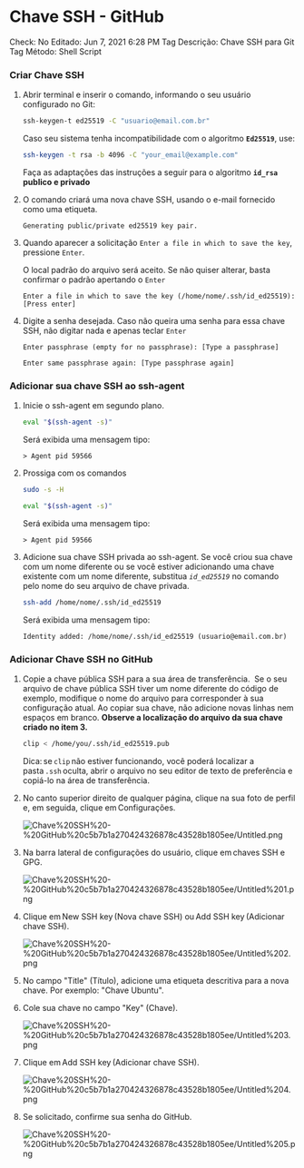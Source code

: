 # Chave SSH - GitHub

Check: No
Editado: Jun 7, 2021 6:28 PM
Tag Descrição: Chave SSH para Git
Tag Método: Shell Script

### **Criar Chave SSH**

1. Abrir terminal e inserir o comando, informando o seu usuário configurado no Git:

    ```bash
    ssh-keygen-t ed25519 -C "usuario@email.com.br"
    ```

    Caso seu sistema tenha incompatibilidade com o algoritmo **`Ed25519`**, use:

    ```bash
    ssh-keygen -t rsa -b 4096 -C "your_email@example.com"
    ```

    Faça as adaptações das instruções a seguir para o algoritmo **`id_rsa` publico e privado**

2. O comando criará uma nova chave SSH, usando o e-mail fornecido como uma etiqueta.

    `Generating public/private ed25519 key pair.`

3. Quando aparecer a solicitação `Enter a file in which to save the key`, pressione `Enter`.

    O local padrão do arquivo será aceito. Se não quiser alterar, basta confirmar o padrão apertando o `Enter`

    `Enter a file in which to save the key (/home/nome/.ssh/id_ed25519):[Press enter]`

4. Digite a senha desejada. Caso não queira uma senha para essa chave SSH, não digitar nada e apenas teclar `Enter`

    `Enter passphrase (empty for no passphrase): [Type a passphrase]`

    `Enter same passphrase again: [Type passphrase again]`

### **Adicionar sua chave SSH ao ssh-agent**

1. Inicie o ssh-agent em segundo plano.

    ```bash
    eval "$(ssh-agent -s)"
    ```

    Será exibida uma mensagem tipo:

    `> Agent pid 59566`

2. Prossiga com os comandos

    ```bash
    sudo -s -H
    ```

    ```bash
    eval "$(ssh-agent -s)"
    ```

    Será exibida uma mensagem tipo:

    `> Agent pid 59566`

3. Adicione sua chave SSH privada ao ssh-agent. Se você criou sua chave com um nome diferente ou se você estiver adicionando uma chave existente com um nome diferente, substitua *`id_ed25519`* no comando pelo nome do seu arquivo de chave privada.

    ```bash
    ssh-add /home/nome/.ssh/id_ed25519
    ```

    Será exibida uma mensagem tipo:

    `Identity added: /home/nome/.ssh/id_ed25519 (usuario@email.com.br)`

### **Adicionar Chave SSH no GitHub**

1. Copie a chave pública SSH para a sua área de transferência. 
Se o seu arquivo de chave pública SSH tiver um nome diferente do código de exemplo, modifique o nome do arquivo para corresponder à sua configuração atual. Ao copiar sua chave, não adicione novas	linhas nem espaços em branco. **Observe a localização do arquivo da sua chave criado no item 3.**

    ```bash
    clip < /home/you/.ssh/id_ed25519.pub
    ```

    Dica: se `clip` não estiver funcionando, você poderá localizar a pasta `.ssh` oculta, abrir o arquivo no seu editor de texto de preferência e copiá-lo na área de transferência.

2. No canto superior direito de qualquer página, clique na sua foto de perfil e, em seguida, clique em Configurações.

    ![Chave%20SSH%20-%20GitHub%20c5b7b1a270424326878c43528b1805ee/Untitled.png](Chave%20SSH%20-%20GitHub%20c5b7b1a270424326878c43528b1805ee/Untitled.png)

3. Na barra lateral de configurações do usuário, clique em chaves SSH e GPG.

    ![Chave%20SSH%20-%20GitHub%20c5b7b1a270424326878c43528b1805ee/Untitled%201.png](Chave%20SSH%20-%20GitHub%20c5b7b1a270424326878c43528b1805ee/Untitled%201.png)

4. Clique em New SSH key (Nova chave SSH) ou Add SSH key (Adicionar chave SSH).

    ![Chave%20SSH%20-%20GitHub%20c5b7b1a270424326878c43528b1805ee/Untitled%202.png](Chave%20SSH%20-%20GitHub%20c5b7b1a270424326878c43528b1805ee/Untitled%202.png)

5. No campo "Title" (Título), adicione uma etiqueta descritiva para a nova chave. Por exemplo: "Chave Ubuntu".
6. Cole	sua chave no campo "Key" (Chave).

    ![Chave%20SSH%20-%20GitHub%20c5b7b1a270424326878c43528b1805ee/Untitled%203.png](Chave%20SSH%20-%20GitHub%20c5b7b1a270424326878c43528b1805ee/Untitled%203.png)

7. Clique em Add SSH key (Adicionar chave SSH).

    ![Chave%20SSH%20-%20GitHub%20c5b7b1a270424326878c43528b1805ee/Untitled%204.png](Chave%20SSH%20-%20GitHub%20c5b7b1a270424326878c43528b1805ee/Untitled%204.png)

8. Se solicitado, confirme sua senha do GitHub.

    ![Chave%20SSH%20-%20GitHub%20c5b7b1a270424326878c43528b1805ee/Untitled%205.png](Chave%20SSH%20-%20GitHub%20c5b7b1a270424326878c43528b1805ee/Untitled%205.png)